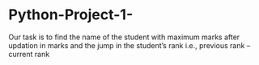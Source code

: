 # Python-Project-1-
Our task is to find the name of the student with maximum marks after updation in marks and the jump in the student’s rank i.e., previous rank – current rank
